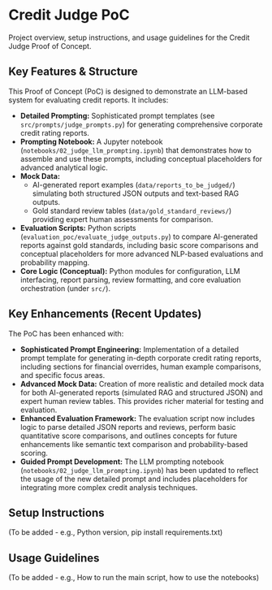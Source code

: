 # Credit Judge PoC

Project overview, setup instructions, and usage guidelines for the Credit Judge Proof of Concept.

## Key Features & Structure

This Proof of Concept (PoC) is designed to demonstrate an LLM-based system for evaluating credit reports. It includes:
- **Detailed Prompting:** Sophisticated prompt templates (see `src/prompts/judge_prompts.py`) for generating comprehensive corporate credit rating reports.
- **Prompting Notebook:** A Jupyter notebook (`notebooks/02_judge_llm_prompting.ipynb`) that demonstrates how to assemble and use these prompts, including conceptual placeholders for advanced analytical logic.
- **Mock Data:**
    - AI-generated report examples (`data/reports_to_be_judged/`) simulating both structured JSON outputs and text-based RAG outputs.
    - Gold standard review tables (`data/gold_standard_reviews/`) providing expert human assessments for comparison.
- **Evaluation Scripts:** Python scripts (`evaluation_poc/evaluate_judge_outputs.py`) to compare AI-generated reports against gold standards, including basic score comparisons and conceptual placeholders for more advanced NLP-based evaluations and probability mapping.
- **Core Logic (Conceptual):** Python modules for configuration, LLM interfacing, report parsing, review formatting, and core evaluation orchestration (under `src/`).

## Key Enhancements (Recent Updates)

The PoC has been enhanced with:
- **Sophisticated Prompt Engineering:** Implementation of a detailed prompt template for generating in-depth corporate credit rating reports, including sections for financial overrides, human example comparisons, and specific focus areas.
- **Advanced Mock Data:** Creation of more realistic and detailed mock data for both AI-generated reports (simulated RAG and structured JSON) and expert human review tables. This provides richer material for testing and evaluation.
- **Enhanced Evaluation Framework:** The evaluation script now includes logic to parse detailed JSON reports and reviews, perform basic quantitative score comparisons, and outlines concepts for future enhancements like semantic text comparison and probability-based scoring.
- **Guided Prompt Development:** The LLM prompting notebook (`notebooks/02_judge_llm_prompting.ipynb`) has been updated to reflect the usage of the new detailed prompt and includes placeholders for integrating more complex credit analysis techniques.

## Setup Instructions

(To be added - e.g., Python version, pip install requirements.txt)

## Usage Guidelines

(To be added - e.g., How to run the main script, how to use the notebooks)

